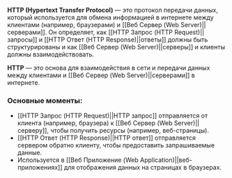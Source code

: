 **HTTP (Hypertext Transfer Protocol)** — это протокол передачи данных, который используется для обмена информацией в интернете между клиентами (например, браузерами) и [[Веб Сервер (Web Server)||серверами]]. Он определяет, как [[HTTP Запрос (HTTP Request)||запросы]] и [[HTTP Ответ (HTTP Response)||ответы]] должны быть структурированы и как [[Веб Сервер (Web Server)||серверы]] и клиенты должны взаимодействовать. 

**HTTP** — это основа для взаимодействия в сети и передачи данных между клиентами и [[Веб Сервер (Web Server)||серверами]] в интернете.


### Основные моменты:

- [[HTTP Запрос (HTTP Request)||HTTP запрос]] отправляется от клиента (например, браузера) к [[Веб Сервер (Web Server)||серверу]], чтобы получить ресурсы (например, веб-страницы).
- [[HTTP Ответ (HTTP Response)||HTTP ответ]] отправляется сервером обратно клиенту, чтобы предоставить запрашиваемые данные.
- Используется в [[Веб Приложение (Web Application)||веб-приложениях]] для отображения данных на страницах в браузерах.
